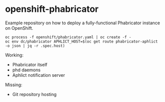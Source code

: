 # openshift-phabricator

Example repository on how to deploy a fully-functional Phabricator instance on OpenShift.

    oc process -f openshift/phabricator.yaml | oc create -f -
    oc env dc/phabricator APHLICT_HOST=$(oc get route phabricator-aphlict -o json | jq -r .spec.host)

Working:

  - Phabricator itself
  - phd daemons
  - Aphlict notification server

Missing:

  - Git repository hosting
